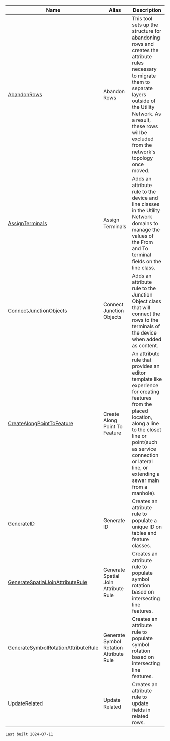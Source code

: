 | Name | Alias | Description |
| --- | --- | --- |
| [AbandonRows](./AbandonRows.html) | Abandon Rows | This tool sets up the structure for abandoning rows and creates the attribute rules necessary to migrate them to separate layers outside of the Utility Network. As a result, these rows will be excluded from the network's topology once moved. |
| [AssignTerminals](./AssignTerminals.html) | Assign Terminals | Adds an attribute rule to the device and line classes in the Utility Network domains to manage the values of the From and To terminal fields on the line class. |
| [ConnectJunctionObjects](./ConnectJunctionObjects.html) | Connect Junction Objects | Adds an attribute rule to the Junction Object class that will connect the rows to the terminals of the device when added as content. |
| [CreateAlongPointToFeature](./CreateAlongPointToFeature.html) | Create Along Point To Feature | An attribute rule that provides an editor template like experience for creating features from the placed location, along a line to the closet line or point(such as service connection or lateral line, or extending a sewer main from a manhole). |
| [GenerateID](./GenerateID.html) | Generate ID | Creates an attribute rule to populate a unique ID on tables and feature classes. |
| [GenerateSpatialJoinAttributeRule](./GenerateSpatialJoinAttributeRule.html) | Generate Spatial Join Attribute Rule | Creates an attribute rule to populate symbol rotation based on intersecting line features. |
| [GenerateSymbolRotationAttributeRule](./GenerateSymbolRotationAttributeRule.html) | Generate Symbol Rotation Attribute Rule | Creates an attribute rule to populate symbol rotation based on intersecting line features. |
| [UpdateRelated](./UpdateRelated.html) | Update Related | Creates an attribute rule to update fields in related rows. |

`Last built 2024-07-11`
